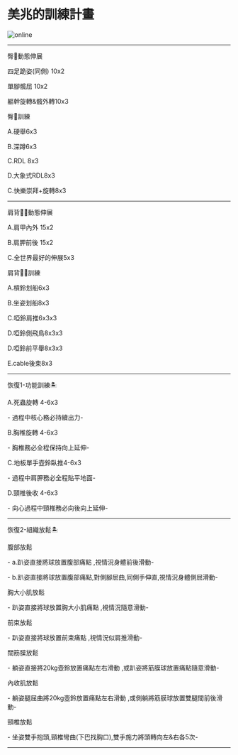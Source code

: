 <html>
  <head>
    <meta charset="UTF-8">
   
  </head>
  <body>
    <h1>美兆的訓練計畫</h1>
    <img src="https://custom-images.strikinglycdn.com/res/hrscywv4p/image/upload/c_limit,fl_lossy,h_600,w_800,f_auto,q_auto/6854615/492705_919805.jpeg" alt="online">
    <hr>
    <p>臀🍑動態伸展</p>
    <p>四足跪姿(同側) 10x2</p>
    <p>單腳髖屈 10x2</p>
    <p>軀幹旋轉&髖外轉10x3</p>
    <p>臀🍑訓練</p>
    <p>A.硬舉6x3</p>
    <p>B.深蹲6x3</p>
    <p>C.RDL 8x3</p>
    <p>D.大象式RDL8x3</p>
    <p>C.快樂崇拜+旋轉8x3</p>
    <hr>
</body>
</html>
  <p>肩背🎃🐚動態伸展</p>
<p>A.肩甲內外 15x2<p>
<p>B.肩胛前後 15x2<p>
<p>C.全世界最好的伸展5x3<p>
   <p>肩背🎃🐚訓練</p>
<p>A.槓鈴划船6x3</p>
<p>B.坐姿划船8x3</p>
<p>C.啞鈴肩推6x3x3</p>
<p>D.啞鈴側飛鳥8x3x3</p>
<p>D.啞鈴前平舉8x3x3</p>
<p>E.cable後束8x3</p>
   <hr>
  <p>恢復1-功能訓練🏝</p>
<p>A.死蟲旋轉 4-6x3<p>
<p> - 過程中核心務必持續出力- <p>
<p>B.胸椎旋轉 4-6x3 <p>
<p> - 胸椎務必全程保持向上延伸- <p>
<p>C.地板單手壺鈴臥推4-6x3<p>
<p> - 過程中肩胛務必全程貼平地面- <p>
<p>D.頸椎後收 4-6x3<p>
<p> - 向心過程中頸椎務必向後向上延伸- <p>
    <hr>
  <p>恢復2-組織放鬆🏝</p>
<p>腹部放鬆<p>
<p> - a.趴姿直接將球放置腹部痛點 ,視情況身體前後滑動- <p>
<p> - b.趴姿直接將球放置腹部痛點,對側腳屈曲,同側手伸直,視情況身體側屈滑動- <p>
<p>胸大小肌放鬆 <p>
<p> - 趴姿直接將球放置胸大小肌痛點 ,視情況隨意滑動- <p>
<p>前束放鬆<p>
<p> - 趴姿直接將球放置前束痛點 ,視情況似肩推滑動- <p>
<p>闊筋膜放鬆<p>
<p> - 躺姿直接將20kg壺鈴放置痛點左右滑動 ,或趴姿將筋膜球放置痛點隨意滑動- <p>
<p>內收肌放鬆<p>
<p> - 躺姿腿屈曲將20kg壺鈴放置痛點左右滑動 ,或側躺將筋膜球放置雙腿間前後滑動- <p>
<p>頸椎放鬆<p>
<p> - 坐姿雙手抱頭,頸椎彎曲(下巴找胸口),雙手施力將頭轉向左&右各5次- <p>
    <hr>
